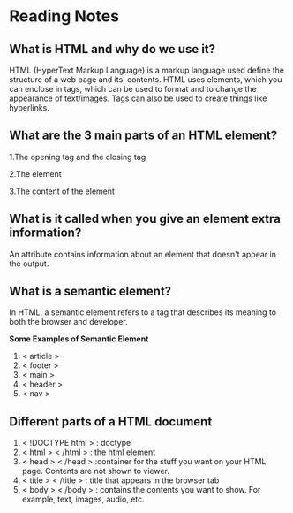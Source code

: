 # Reading Notes

## What is HTML and why do we use it?

HTML (HyperText Markup Language) is a markup language used define the structure of a web page and its' contents. HTML uses elements, which you can enclose in tags, which can be used to format and to change the appearance of text/images. Tags can also be used to create things like hyperlinks.

## What are the 3 main parts of an HTML element?

1.The opening tag and the closing tag

2.The element

3.The content of the element

## What is it called when you give an element extra information?

An attribute contains information about an element that doesn't appear in the output.

## What is a semantic element?

In HTML, a semantic element refers to a tag that describes its meaning to both the browser and developer.

**Some Examples of Semantic Element**

1. < article >
2. < footer >
3. < main >
4. < header >
5. < nav >

## Different parts of a HTML document

1. < !DOCTYPE html > : doctype
2. < html > < /html > : the html element
3. < head > < /head > :container for the stuff you want on your HTML page. Contents are not shown to viewer.
4. < title > < /title > : title that appears in the browser tab
5. < body > < /body > : contains the contents you want to show. For example, text, images, audio, etc.
